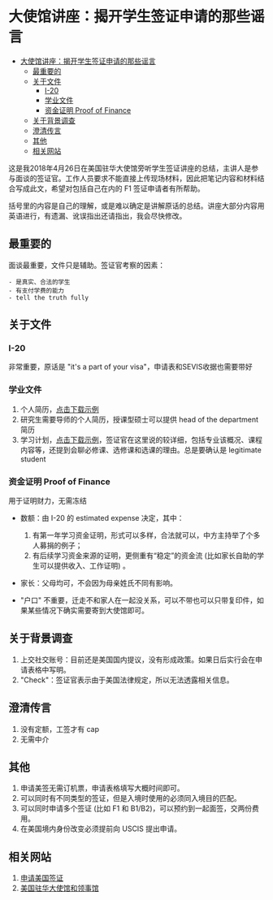 # 大使馆讲座：揭开学生签证申请的那些谣言

<!-- TOC -->

- [大使馆讲座：揭开学生签证申请的那些谣言](#大使馆讲座揭开学生签证申请的那些谣言)
    - [最重要的](#最重要的)
    - [关于文件](#关于文件)
        - [I-20](#i-20)
        - [学业文件](#学业文件)
        - [资金证明 Proof of Finance](#资金证明-proof-of-finance)
    - [关于背景调查](#关于背景调查)
    - [澄清传言](#澄清传言)
    - [其他](#其他)
    - [相关网站](#相关网站)

<!-- /TOC -->

这是我2018年4月26日在美国驻华大使馆旁听学生签证讲座的总结，主讲人是参与面谈的签证官。工作人员要求不能直接上传现场材料，因此把笔记内容和材料结合写成此文，希望对包括自己在内的 F1 签证申请者有所帮助。

括号里的内容是自己的理解，或是难以确定是讲解原话的总结。讲座大部分内容用英语进行，有遗漏、讹误指出还请指出，我会尽快修改。

## 最重要的

面谈最重要，文件只是辅助。签证官考察的因素：

    - 是真实、合法的学生
    - 有支付学费的能力
    - tell the truth fully

## 关于文件

### I-20

非常重要，原话是 "it's a part of your visa"，申请表和SEVIS收据也需要带好

### 学业文件

1. 个人简历，[点击下载示例][e1]
1. 研究生需要导师的个人简历，授课型硕士可以提供 head of the department 简历
1. 学习计划，[点击下载示例][e2]，签证官在这里说的较详细，包括专业该概况、课程内容等，还提到会聊必修课、选修课和选课的理由。总是要确认是 legitimate student

[e1]:ResumeSample_English.pdf
[e2]:StudyPlan.doc

### 资金证明 Proof of Finance

用于证明财力，无需冻结

- 数额：由 I-20 的 estimated expense 决定，其中：
    1. 有第一年学习资金证明，形式可以多样，合法就可以，中方主持举了个多人募捐的例子；
    1. 有后续学习资金来源的证明，更侧重有“稳定”的资金流 (比如家长自助的学生可以提供收入、工作证明) 。

- 家长：父母均可，不会因为母亲姓氏不同有影响。

- "户口" 不重要，迁走不和家人在一起没关系，可以不带也可以只带复印件，如果某些情况下确实需要寄到大使馆即可。

## 关于背景调查 

1. 上交社交账号：目前还是美国国内提议，没有形成政策。如果日后实行会在申请表格中写明。
1. "Check"：签证官表示由于美国法律规定，所以无法透露相关信息。

## 澄清传言

1. 没有定额，工签才有 cap
1. 无需中介

## 其他

1. 申请美签无需订机票，申请表格填写大概时间即可。
1. 可以同时有不同类型的签证，但是入境时使用的必须同入境目的匹配。
1. 可以同时申请多个签证 (比如 F1 和 B1/B2)，可以预约到一起面签，交两份费用。
1. 在美国境内身份改变必须提前向 USCIS 提出申请。

## 相关网站

1. [申请美国签证][l1]
1. [美国驻华大使馆和领事馆][l2]

[l1]: http://www.ustraveldocs.com/cn_zh/
[l2]: https://china.usembassy-china.org.cn/zh/